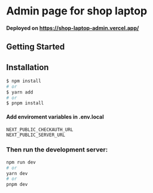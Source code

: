 # Admin page for shop laptop
#### Deployed on https://shop-laptop-admin.vercel.app/
## Getting Started

## Installation

```bash
$ npm install 
# or
$ yarn add
# or 
$ pnpm install
```

#### Add enviroment variables in .env.local

```
NEXT_PUBLIC_CHECKAUTH_URL
NEXT_PUBLIC_SERVER_URL
```

### Then run the development server:

```bash
npm run dev
# or
yarn dev
# or
pnpm dev
```